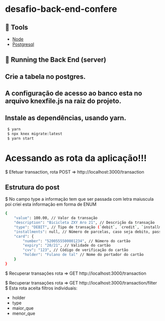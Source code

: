 # desafio-back-end-confere

## 🔨 Tools

- [Node](https://nodejs.org/en/)
- [Postgresql](https://www.postgresql.org/docs/)

## 🚀 Running the Back End (server)


## Crie a tabela no postgres.
## A configuração de acesso ao  banco esta no arquivo knexfile.js na raiz do projeto.

## Instale as dependências, usando yarn.
```bash
 $ yarn
 $ npx knex migrate:latest
 $ yarn start

 ```
 
 # Acessando as rota da aplicação!!!

$ Efetuar transaction, rota POST => http://localhost:3000/transaction

## Estrutura do post
$ No campo type a informação tem que ser passada com letra maiuscula poi criei esta informação em forma de ENUM

```bash
{
	"value": 100.00, // Valor da transação
	"description": "Bicicleta ZXY Aro 21", // Descrição da transação
	"type": "DEBIT", // Tipo de transação (`debit`, `credit`, `installment_credit`)
	"installments": null, // Número de parcelas, caso seja debito, passar `null`
	"card": {
		"number": "5200555500001234", // Número do cartão
		"expiry": "20/21", // Validade do cartão
		"cvv": "123", // Código de verificação do cartão
		"holder": "Fulano de tal" // Nome do portador do cartão
	}
}
 ```
 
 $ Recuperar transações rota => GET http://localhost:3000/transaction
 
 $ Recuperar transações rota => GET http://localhost:3000/transaction/filter
 $ Esta rota aceita filtros individuais:
 * holder
 * type
 * maior_que
 * menor_que
